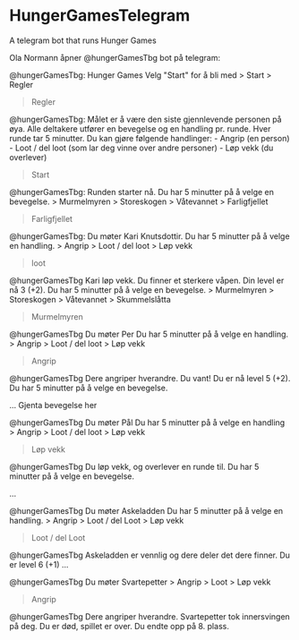 # HungerGamesTelegram
A telegram bot that runs Hunger Games

Ola Normann åpner @hungerGamesTbg bot på telegram:

@hungerGamesTbg:
    Hunger Games
    Velg "Start" for å bli med
    > Start
    > Regler

> Regler

@hungerGamesTbg:
    Målet er å være den siste gjennlevende personen på øya.
    Alle deltakere utfører en bevegelse og en handling pr. runde.
    Hver runde tar 5 minutter.
    Du kan gjøre følgende handlinger:
    - Angrip (en person)
    - Loot / del loot (som lar deg vinne over andre personer)
    - Løp vekk (du overlever)

> Start

@hungerGamesTbg: 
    Runden starter nå. Du har 5 minutter på å velge en bevegelse.
    > Murmelmyren
    > Storeskogen
    > Våtevannet
    > Farligfjellet

> Farligfjellet

@hungerGamesTbg:
    Du møter Kari Knutsdottir.
    Du har 5 minutter på å velge en handling.
    > Angrip
    > Loot / del loot
    > Løp vekk

> loot

@hungerGamesTbg
    Kari løp vekk.
    Du finner et sterkere våpen.
    Din level er nå 3 (+2).
    Du har 5 minutter på å velge en bevegelse.
    > Murmelmyren
    > Storeskogen
    > Våtevannet
    > Skummelslåtta

> Murmelmyren

@hungerGamesTbg
    Du møter Per
    Du har 5 minutter på å velge en handling.
    > Angrip
    > Loot / del loot
    > Løp vekk

> Angrip

@hungerGamesTbg
    Dere angriper hverandre. Du vant!
    Du er nå level 5 (+2).
    Du har 5 minutter på å velge en bevegelse.

... Gjenta bevegelse her

@hungerGamesTbg
    Du møter Pål
    Du har 5 minutter på å velge en handling
    > Angrip
    > Loot / del loot
    > Løp vekk

> Løp vekk

@hungerGamesTbg
    Du løp vekk, og overlever en runde til.
    Du har 5 minutter på å velge en bevegelse.

...

@hungerGamesTbg
    Du møter Askeladden
    Du har 5 minutter på å velge en handling.
    > Angrip
    > Loot / del Loot
    > Løp vekk

> Loot / del Loot

@hungerGamesTbg
    Askeladden er vennlig og dere deler det dere finner.
    Du er level 6 (+1)
    ...

@hungerGamesTbg
    Du møter Svartepetter
    > Angrip
    > Loot
    > Løp vekk

> Angrip

@hungerGamesTbg
    Dere angriper hverandre. Svartepetter tok innersvingen på deg.
    Du er død, spillet er over.
    Du endte opp på 8. plass.

